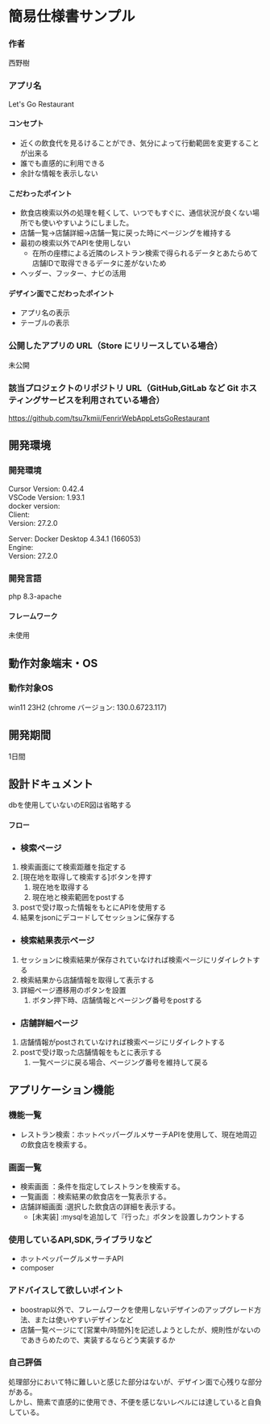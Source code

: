 # 簡易仕様書サンプル

### 作者
西野樹
### アプリ名
Let's Go Restaurant

#### コンセプト
- 近くの飲食代を見るけることができ、気分によって行動範囲を変更することが出来る
- 誰でも直感的に利用できる
- 余計な情報を表示しない


#### こだわったポイント
- 飲食店検索以外の処理を軽くして、いつでもすぐに、通信状況が良くない場所でも使いやすいようにしました。
- 店舗一覧→店舗詳細→店舗一覧に戻った時にページングを維持する
- 最初の検索以外でAPIを使用しない
     - 在所の座標による近隣のレストラン検索で得られるデータとあたらめて店舗IDで取得できるデータに差がないため
- ヘッダー、フッター、ナビの活用


#### デザイン面でこだわったポイント  
- アプリ名の表示
- テーブルの表示

### 公開したアプリの URL（Store にリリースしている場合）
未公開

### 該当プロジェクトのリポジトリ URL（GitHub,GitLab など Git ホスティングサービスを利用されている場合）
https://github.com/tsu7kmii/FenrirWebAppLetsGoRestaurant

## 開発環境
### 開発環境
Cursor Version: 0.42.4  
VSCode Version: 1.93.1  
docker version:  
    Client:  
        Version:           27.2.0

Server: Docker Desktop 4.34.1 (166053)  
    Engine:  
        Version:          27.2.0  


### 開発言語
php 8.3-apache

#### フレームワーク
未使用

## 動作対象端末・OS
### 動作対象OS
win11 23H2 (chrome バージョン: 130.0.6723.117)

## 開発期間
1日間

## 設計ドキュメント 
dbを使用していないのER図は省略する 
#### フロー
- ### 検索ページ
1. 検索画面にて検索距離を指定する
1. [現在地を取得して検索する]ボタンを押す
    1. 現在地を取得する
    1. 現在地と検索範囲をpostする
1. postで受け取った情報をもとにAPIを使用する
1. 結果をjsonにデコードしてセッションに保存する

- ### 検索結果表示ページ
1. セッションに検索結果が保存されていなければ検索ページにリダイレクトする
1. 検索結果から店舗情報を取得して表示する
1. 詳細ページ遷移用のボタンを設置
    1. ボタン押下時、店舗情報とページング番号をpostする

- ### 店舗詳細ページ
1. 店舗情報がpostされていなければ検索ページにリダイレクトする
1. postで受け取った店舗情報をもとに表示する
    1. 一覧ページに戻る場合、ページング番号を維持して戻る


## アプリケーション機能

### 機能一覧
- レストラン検索：ホットペッパーグルメサーチAPIを使用して、現在地周辺の飲食店を検索する。

### 画面一覧
- 検索画面 ：条件を指定してレストランを検索する。
- 一覧画面 ：検索結果の飲食店を一覧表示する。
- 店舗詳細画面 :選択した飲食店の詳細を表示する。
     - [未実装] :mysqlを追加して『行った』ボタンを設置しカウントする 


### 使用しているAPI,SDK,ライブラリなど
- ホットペッパーグルメサーチAPI
- composer

### アドバイスして欲しいポイント
- boostrap以外で、フレームワークを使用しないデザインのアップグレード方法、または使いやすいデザインなど  
- 店舗一覧ページにて[営業中/時間外]を記述しようとしたが、規則性がないのであきらめたので、実装するならどう実装するか

### 自己評価
処理部分において特に難しいと感じた部分はないが、デザイン面で心残りな部分がある。  
しかし、簡素で直感的に使用でき、不便を感じないレベルには達していると自負している。  
